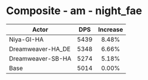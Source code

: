 # Composite - am - night_fae
| Actor | DPS | Increase |
|---|:---:|:---:|
|Niya-GI-HA|5439|8.48%|
|Dreamweaver-HA_DE|5348|6.66%|
|Dreamweaver-SB-HA|5274|5.18%|
|Base|5014|0.00%|
